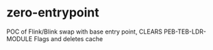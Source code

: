 # zero-entrypoint
POC of Flink/Blink swap with base entry point, CLEARS PEB-TEB-LDR-MODULE Flags and deletes cache
